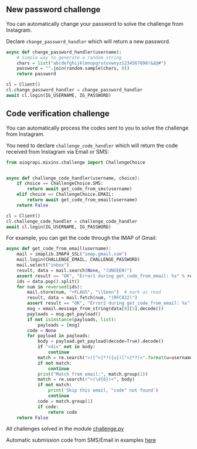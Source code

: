 
## New password challenge

You can automatically change your password to solve the challenge from Instagram.

Declare `change_password_handler` which will return a new password.

``` python
async def change_password_handler(username):
    # Simple way to generate a random string
    chars = list("abcdefghijklmnopqrstuvwxyz1234567890!&£@#")
    password = "".join(random.sample(chars, 8))
    return password

cl = Client()
cl.change_password_handler = change_password_handler
await cl.login(IG_USERNAME, IG_PASSWORD)
```


## Code verification challenge

You can automatically process the codes sent to you to solve the challenge from Instagram.

You need to declare `challenge_code_handler` which will return the code received from Instagram via Email or SMS:

``` python
from aiograpi.mixins.challenge import ChallengeChoice


async def challenge_code_handler(username, choice):
    if choice == ChallengeChoice.SMS:
        return await get_code_from_sms(username)
    elif choice == ChallengeChoice.EMAIL:
        return await get_code_from_email(username)
    return False

cl = Client()
cl.challenge_code_handler = challenge_code_handler
await cl.login(IG_USERNAME, IG_PASSWORD)
```

For example, you can get the code through the IMAP of Gmail:

``` python
async def get_code_from_email(username):
    mail = imaplib.IMAP4_SSL("imap.gmail.com")
    mail.login(CHALLENGE_EMAIL, CHALLENGE_PASSWORD)
    mail.select("inbox")
    result, data = mail.search(None, "(UNSEEN)")
    assert result == "OK", "Error1 during get_code_from_email: %s" % result
    ids = data.pop().split()
    for num in reversed(ids):
        mail.store(num, "+FLAGS", "\\Seen")  # mark as read
        result, data = mail.fetch(num, "(RFC822)")
        assert result == "OK", "Error2 during get_code_from_email: %s" % result
        msg = email.message_from_string(data[0][1].decode())
        payloads = msg.get_payload()
        if not isinstance(payloads, list):
            payloads = [msg]
        code = None
        for payload in payloads:
            body = payload.get_payload(decode=True).decode()
            if "<div" not in body:
                continue
            match = re.search(">([^>]*?({u})[^<]*?)<".format(u=username), body)
            if not match:
                continue
            print("Match from email:", match.group(1))
            match = re.search(r">(\d{6})<", body)
            if not match:
                print('Skip this email, "code" not found')
                continue
            code = match.group(1)
            if code:
                return code
    return False
```

All challenges solved in the module [challenge.py](https://github.com/subzeroid/aiograpi/blob/master/aiograpi/mixins/challenge.py)

Automatic submission code from SMS/Email in examples [here](https://github.com/subzeroid/aiograpi/blob/master/examples/challenge_resolvers.py)
